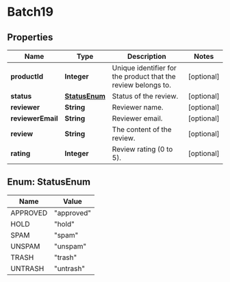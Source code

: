

# Batch19


## Properties

Name | Type | Description | Notes
------------ | ------------- | ------------- | -------------
**productId** | **Integer** | Unique identifier for the product that the review belongs to. |  [optional]
**status** | [**StatusEnum**](#StatusEnum) | Status of the review. |  [optional]
**reviewer** | **String** | Reviewer name. |  [optional]
**reviewerEmail** | **String** | Reviewer email. |  [optional]
**review** | **String** | The content of the review. |  [optional]
**rating** | **Integer** | Review rating (0 to 5). |  [optional]



## Enum: StatusEnum

Name | Value
---- | -----
APPROVED | &quot;approved&quot;
HOLD | &quot;hold&quot;
SPAM | &quot;spam&quot;
UNSPAM | &quot;unspam&quot;
TRASH | &quot;trash&quot;
UNTRASH | &quot;untrash&quot;




